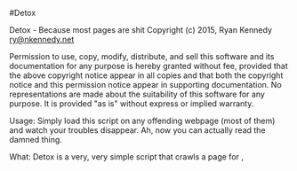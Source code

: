 #Detox

  Detox - Because most pages are shit
  Copyright (c) 2015, Ryan Kennedy <ry@nkennedy.net>

  Permission to use, copy, modify, distribute, and sell this software
  and its documentation for any purpose is hereby granted without fee,
  provided that the above copyright notice appear in all copies and
  that both the copyright notice and this permission notice appear in
  supporting documentation.  No representations are made about the
  suitability of this software for any purpose.  It is provided
  "as is" without express or implied warranty.

  Usage:
    Simply load this script on any offending webpage (most of them)
    and watch your troubles disappear. Ah, now you can actually read
    the damned thing.

  What:
    Detox is a very, very simple script that crawls a page for
    <link rel="stylesheet">, <style> and <script> tags and removes
    their contents, thus removing much of what makes the web awful.
